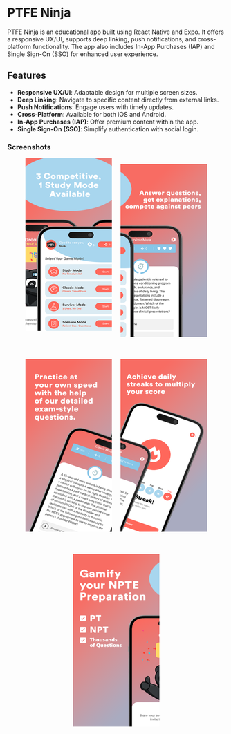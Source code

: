 # PTFE Ninja

PTFE Ninja is an educational app built using React Native and Expo. It offers a responsive UX/UI, supports deep linking, push notifications, and cross-platform functionality. The app also includes In-App Purchases (IAP) and Single Sign-On (SSO) for enhanced user experience.

## Features
- **Responsive UX/UI**: Adaptable design for multiple screen sizes.
- **Deep Linking**: Navigate to specific content directly from external links.
- **Push Notifications**: Engage users with timely updates.
- **Cross-Platform**: Available for both iOS and Android.
- **In-App Purchases (IAP)**: Offer premium content within the app.
- **Single Sign-On (SSO)**: Simplify authentication with social login.

### Screenshots
<div style="display: flex; justify-content: center; gap: 20px; flex-wrap: wrap; max-width: 100%;">
  <img
    src="./images/1.png"
    alt="Main Screen"
    title="Main Screen"
    style="width: 200px; height: 400px;">

  <img
    src="./images/2.png"
    alt="Main Screen"
    title="Main Screen"
    style="width: 200px; height: 400px;">

  <img
    src="./images/3.png"
    alt="Main Screen"
    title="Main Screen"
    style="width: 200px; height: 400px;">

  <img
    src="./images/4.png"
    alt="Main Screen"
    title="Main Screen"
    style="width: 200px; height: 400px;">

  <img
    src="./images/5.png"
    alt="Main Screen"
    title="Main Screen"
    style="width: 200px; height: 400px;">
</div>